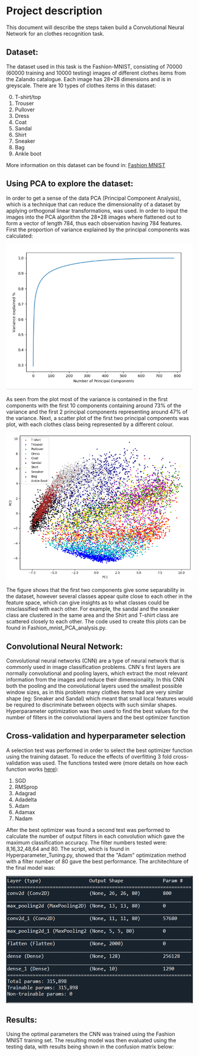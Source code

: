 # **Project description**

This document will describe the steps taken build a Convolutional Neural Network for an clothes recognition task.

## Dataset:
The dataset used in this task is the Fashion-MNIST, consisting of 70000 (60000 training and 10000 testing) images of different clothes items from the Zalando catalogue. Each image has 28*28 dimensions and is in greyscale. There are 10 types of clothes items in this dataset: 

0.	T-shirt/top
1.	Trouser
2.	Pullover
3.	Dress
4.	Coat
5.	Sandal
6.	Shirt
7.	Sneaker
8.	Bag
9.	Ankle boot

More information on this dataset can be found in: [Fashion MNIST](https://github.com/zalandoresearch/fashion-mnist)

## Using PCA to explore the dataset:

In order to get a sense of the data PCA (Principal Component Analysis), which is a technique that can reduce the dimensionality of a dataset by applying orthogonal linear transformations, was used. In order to input the images into the PCA algorithm the 28*28 images where flattened out to form a vector of length 784, thus each observation having 784 features. First the proportion of variance explained by the principal components was calculated:

![](https://github.com/KaranChugani/Personal-Projects/blob/master/Classifying%20clothes%20with%20a%20CNN/Plots/Variance%20Explained.PNG)

As seen from the plot most of the variance is contained in the first components with the first 10 components containing around 73% of the variance and the first 2 principal components representing around 47% of the variance. Next, a scatter plot of the first two principal components was plot, with each clothes class being represented by a different colour.


![](https://github.com/KaranChugani/Personal-Projects/blob/master/Classifying%20clothes%20with%20a%20CNN/Plots/PCA.PNG)

The figure shows that the first two components give some separability in the dataset, however several classes appear quite close to each other in the feature space, which can give insights as to what classes could be misclassified with each other. For example, the sandal and the sneaker class are clustered in the same area and the Shirt and T-shirt class are scattered closely to each other. The code used to create this plots can be found in Fashion_mnist_PCA_analysis.py.


## Convolutional Neural Network:

Convolutional neural networks (CNN) are a type of neural network that is commonly used in image classification problems. CNN´s first layers are normally convolutional and pooling layers, which extract the most relevant information from the images and reduce their dimensionality. In this CNN both the pooling and the convolutional layers used the smallest possible window sizes, as in this problem many clothes items had are very similar shape (eg: Sneaker and Sandal) which meant that small local features would be required to discriminate between objects with such similar shapes. Hyperparameter optimization was then used to find the best values for the number of filters in the convolutional layers and the best optimizer function

## Cross-validation and hyperparameter selection

A selection test was performed in order to select the best optimizer function using the training dataset. To reduce the effects of overfitting 3 fold cross-validation was used. The functions tested were (more details on how each function works [here](https://keras.io/optimizers/)): 

1. SGD
2. RMSprop
3. Adagrad
4. Adadelta
5. Adam
6. Adamax
7. Nadam

After the best optimizer was found a second test was performed to calculate the number of output filters in each convolution which gave the maximum classification accuracy. The filter numbers tested were: 8,16,32,48,64 and 80. The script, which is found in Hyperparameter_Tuning.py, showed that the "Adam" optimization method with a filter number of 80 gave the best performance. The architechture of the final model was: 

![](https://github.com/KaranChugani/Personal-Projects/blob/master/Classifying%20clothes%20with%20a%20CNN/Plots/CNNLAYERS.PNG)


## Results:

Using the optimal parameters the CNN was trained using the Fashion MNIST training set. The resulting model was then evaluated using the testing data, with results being shown in the confusion matrix below:



